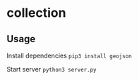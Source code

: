 # collection

## **Usage**

Install dependencies
`pip3 install geojson`

Start server
`python3 server.py`